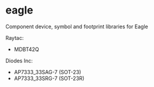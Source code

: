 # eagle
Component device, symbol and footprint libraries for Eagle

Raytac:
<ul>
  <li>MDBT42Q</li>
</ul>

Diodes Inc:
<ul>
  <li>AP7333_33SAG-7 (SOT-23)</li>
  <li>AP7333_33SRG-7 (SOT-23R)</li>
</ul>
